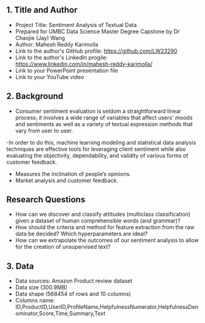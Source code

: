  
## 1. Title and Author

- Project Title: Sentiment Analysis of Textual Data
- Prepared for UMBC Data Science Master Degree Capstone by Dr Chaojie (Jay) Wang
- Author: Mahesh Reddy Karimolla
- Link to the author's GitHub profile: https://github.com/LW23290
- Link to the author's LinkedIn progile: https://www.linkedin.com/in/mahesh-reddy-karimolla/
- Link to your PowerPoint presentation file
- Link to your  YouTube video 
    
## 2. Background
- Consumer sentiment evaluation is seldom a straightforward linear process; it involves a wide range of variables that affect users' moods and sentiments as well as a variety of textual expression methods that vary from user to user.

-In order to do this, machine learning modeling and statistical data analysis techniques are effective tools for leveraging client sentiment while also evaluating the
     objectivity, dependability, and validity of various forms of customer feedback.

- Measures the inclination of people’s opinions.
- Market analysis and customer feedback.
  

## Research Questions
- How can we discover and classify attitudes (multiclass classification) given a dataset of human comprehensible words (and grammar)?
- How should the criteria and method for feature extraction from the raw data be decided? Which hyperparameters are ideal?
- How can we extrapolate the outcomes of our sentiment analysis to allow for the creation of unsupervised text?


## 3. Data 
- Data sources: Amazon Product review dataset
- Data size (300.9MB)
- Data shape (568454 of rows and 10 columns)
- Columns name: ID,ProductID,UserID,ProfileName,HelpfulnessNumerator,HelpfulnessDenominator,Score,Time,Summary,Text
  

   
